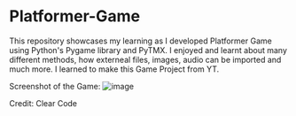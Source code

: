 # Platformer-Game
This repository showcases my learning as I developed Platformer Game using Python's Pygame library and PyTMX. I enjoyed and learnt about many different methods, how externeal files, images, audio can be imported and much more. I learned to make this Game Project from YT. 

Screenshot of the Game: 
![image](https://github.com/user-attachments/assets/fd9bb340-e273-4379-b243-d87cd943667b)

Credit: Clear Code 
